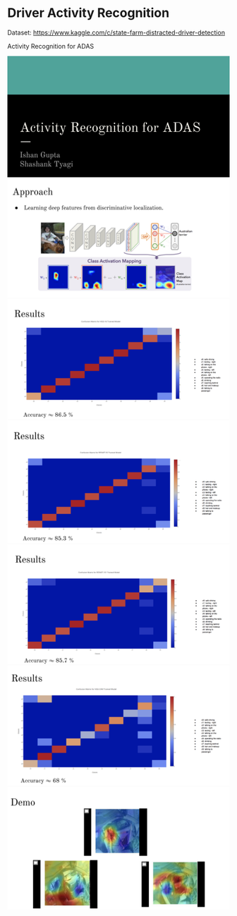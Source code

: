 # Driver Activity Recognition

Dataset: https://www.kaggle.com/c/state-farm-distracted-driver-detection

Activity Recognition for ADAS

![Alt text](imgs/1.png?raw=true " ")
![Alt text](imgs/2.png?raw=true " ")
![Alt text](imgs/3.png?raw=true " ")
![Alt text](imgs/4.png?raw=true " ")
![Alt text](imgs/5.png?raw=true " ")
![Alt text](imgs/6.png?raw=true " ")
![Alt text](imgs/7.png?raw=true " ")
